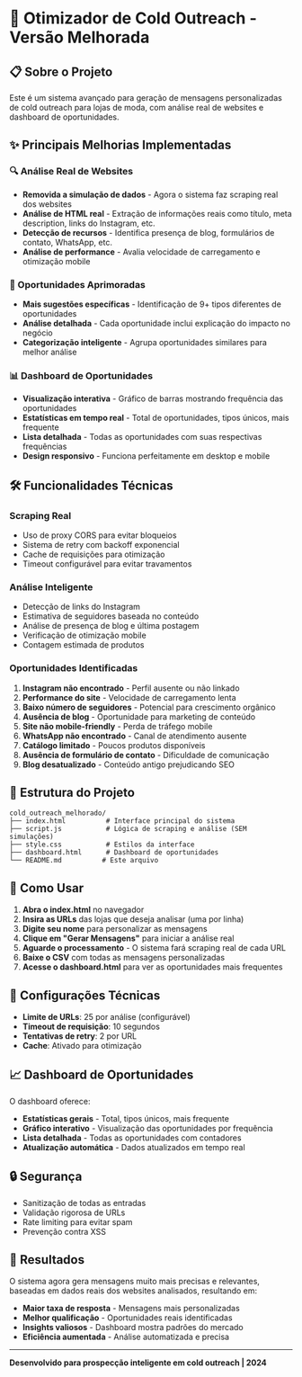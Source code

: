 # 🚀 Otimizador de Cold Outreach - Versão Melhorada

## 📋 Sobre o Projeto

Este é um sistema avançado para geração de mensagens personalizadas de cold outreach para lojas de moda, com análise real de websites e dashboard de oportunidades.

## ✨ Principais Melhorias Implementadas

### 🔍 Análise Real de Websites
- **Removida a simulação de dados** - Agora o sistema faz scraping real dos websites
- **Análise de HTML real** - Extração de informações reais como título, meta description, links do Instagram, etc.
- **Detecção de recursos** - Identifica presença de blog, formulários de contato, WhatsApp, etc.
- **Análise de performance** - Avalia velocidade de carregamento e otimização mobile

### 🎯 Oportunidades Aprimoradas
- **Mais sugestões específicas** - Identificação de 9+ tipos diferentes de oportunidades
- **Análise detalhada** - Cada oportunidade inclui explicação do impacto no negócio
- **Categorização inteligente** - Agrupa oportunidades similares para melhor análise

### 📊 Dashboard de Oportunidades
- **Visualização interativa** - Gráfico de barras mostrando frequência das oportunidades
- **Estatísticas em tempo real** - Total de oportunidades, tipos únicos, mais frequente
- **Lista detalhada** - Todas as oportunidades com suas respectivas frequências
- **Design responsivo** - Funciona perfeitamente em desktop e mobile

## 🛠️ Funcionalidades Técnicas

### Scraping Real
- Uso de proxy CORS para evitar bloqueios
- Sistema de retry com backoff exponencial
- Cache de requisições para otimização
- Timeout configurável para evitar travamentos

### Análise Inteligente
- Detecção de links do Instagram
- Estimativa de seguidores baseada no conteúdo
- Análise de presença de blog e última postagem
- Verificação de otimização mobile
- Contagem estimada de produtos

### Oportunidades Identificadas
1. **Instagram não encontrado** - Perfil ausente ou não linkado
2. **Performance do site** - Velocidade de carregamento lenta
3. **Baixo número de seguidores** - Potencial para crescimento orgânico
4. **Ausência de blog** - Oportunidade para marketing de conteúdo
5. **Site não mobile-friendly** - Perda de tráfego mobile
6. **WhatsApp não encontrado** - Canal de atendimento ausente
7. **Catálogo limitado** - Poucos produtos disponíveis
8. **Ausência de formulário de contato** - Dificuldade de comunicação
9. **Blog desatualizado** - Conteúdo antigo prejudicando SEO

## 📁 Estrutura do Projeto

```
cold_outreach_melhorado/
├── index.html          # Interface principal do sistema
├── script.js           # Lógica de scraping e análise (SEM simulações)
├── style.css           # Estilos da interface
├── dashboard.html      # Dashboard de oportunidades
└── README.md          # Este arquivo
```

## 🚀 Como Usar

1. **Abra o index.html** no navegador
2. **Insira as URLs** das lojas que deseja analisar (uma por linha)
3. **Digite seu nome** para personalizar as mensagens
4. **Clique em "Gerar Mensagens"** para iniciar a análise real
5. **Aguarde o processamento** - O sistema fará scraping real de cada URL
6. **Baixe o CSV** com todas as mensagens personalizadas
7. **Acesse o dashboard.html** para ver as oportunidades mais frequentes

## 🔧 Configurações Técnicas

- **Limite de URLs**: 25 por análise (configurável)
- **Timeout de requisição**: 10 segundos
- **Tentativas de retry**: 2 por URL
- **Cache**: Ativado para otimização

## 📈 Dashboard de Oportunidades

O dashboard oferece:
- **Estatísticas gerais** - Total, tipos únicos, mais frequente
- **Gráfico interativo** - Visualização das oportunidades por frequência
- **Lista detalhada** - Todas as oportunidades com contadores
- **Atualização automática** - Dados atualizados em tempo real

## 🔒 Segurança

- Sanitização de todas as entradas
- Validação rigorosa de URLs
- Rate limiting para evitar spam
- Prevenção contra XSS

## 🎯 Resultados

O sistema agora gera mensagens muito mais precisas e relevantes, baseadas em dados reais dos websites analisados, resultando em:
- **Maior taxa de resposta** - Mensagens mais personalizadas
- **Melhor qualificação** - Oportunidades reais identificadas
- **Insights valiosos** - Dashboard mostra padrões do mercado
- **Eficiência aumentada** - Análise automatizada e precisa

---

**Desenvolvido para prospecção inteligente em cold outreach | 2024**


